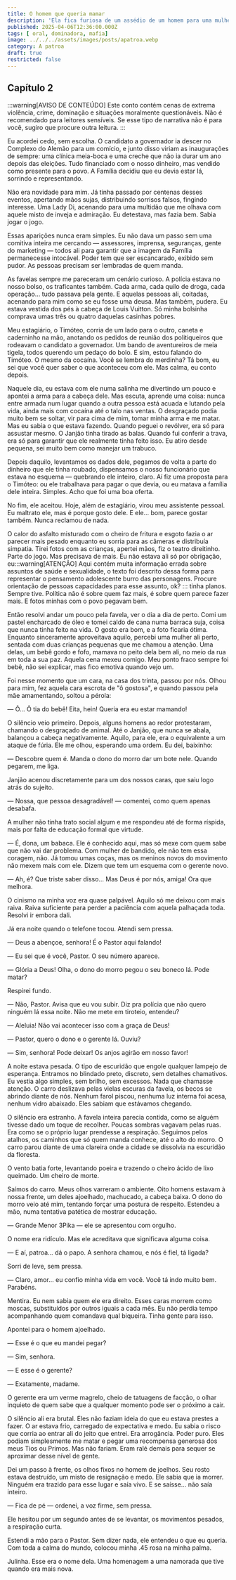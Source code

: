 ```yaml
---
title: O homem que queria mamar
description: 'Ela fica furiosa de um assédio de um homem para uma mulher grávida que amamentava sua criança e resolve que iria fazer justiça ao seu modo'
published: 2025-04-06T12:36:00.000Z
tags: [ oral, dominadora, mafia]
image: ../../../assets/images/posts/apatroa.webp
category: A patroa
draft: true
restricted: false
---
```


## Capítulo 2


:::warning[AVISO DE CONTEÚDO]
Este conto contém cenas de extrema violência, crime, dominação e situações moralmente questionáveis. Não é recomendado para leitores sensíveis. Se esse tipo de narrativa não é para você, sugiro que procure outra leitura.
:::


Eu acordei cedo, sem escolha. O candidato a governador ia descer no Complexo do Alemão para um comício, e junto disso viriam as inaugurações de sempre: uma clínica meia-boca e uma creche que não ia durar um ano depois das eleições. Tudo financiado com o nosso dinheiro, mas vendido como presente para o povo. A Família decidiu que eu devia estar lá, sorrindo e representando.

Não era novidade para mim. Já tinha passado por centenas desses eventos, apertando mãos sujas, distribuindo sorrisos falsos, fingindo interesse. Uma Lady Di, acenando para uma multidão que me olhava com aquele misto de inveja e admiração. Eu detestava, mas fazia bem. Sabia jogar o jogo.

Essas aparições nunca eram simples. Eu não dava um passo sem uma comitiva inteira me cercando — assessores, imprensa, seguranças, gente do marketing — todos ali para garantir que a imagem da Família permanecesse intocável. Poder tem que ser escancarado, exibido sem pudor. As pessoas precisam ser lembradas de quem manda.

As favelas sempre me pareceram um cenário curioso. A polícia estava no nosso bolso, os traficantes também. Cada arma, cada quilo de droga, cada operação... tudo passava pela gente. E aquelas pessoas ali, coitadas, acenando para mim como se eu fosse uma deusa. Mas também, pudera. Eu estava vestida dos pés à cabeça de Louis Vuitton. Só minha bolsinha comprava umas três ou quatro daquelas casinhas pobres.

Meu estagiário, o Timóteo, corria de um lado para o outro, caneta e caderninho na mão, anotando os pedidos de reunião dos politiqueiros que rodeavam o candidato a governador. Um bando de aventureiros de meia tigela, todos querendo um pedaço do bolo. E sim, estou falando do Timóteo. O mesmo da cocaína. Você se lembra do merdinha? Tá bom, eu sei que você quer saber o que aconteceu com ele. Mas calma, eu conto depois.

Naquele dia, eu estava com ele numa salinha me divertindo um pouco e apontei a arma para a cabeça dele. Mas escuta, aprende uma coisa: nunca entre armada num lugar quando a outra pessoa está acuada e lutando pela vida, ainda mais com cocaína até o talo nas ventas. O desgraçado podia muito bem se soltar, vir para cima de mim, tomar minha arma e me matar. Mas eu sabia o que estava fazendo. Quando peguei o revólver, era só para assustar mesmo. O Janjão tinha tirado as balas. Quando fui conferir a trava, era só para garantir que ele realmente tinha feito isso. Eu atiro desde pequena, sei muito bem como manejar um trabuco.

Depois daquilo, levantamos os dados dele, pegamos de volta a parte do dinheiro que ele tinha roubado, dispensamos o nosso funcionário que estava no esquema — quebrando ele inteiro, claro. Aí fiz uma proposta para o Timóteo: ou ele trabalhava para pagar o que devia, ou eu matava a família dele inteira. Simples. Acho que foi uma boa oferta.

No fim, ele aceitou. Hoje, além de estagiário, virou meu assistente pessoal. Eu maltrato ele, mas é porque gosto dele. E ele... bom, parece gostar também. Nunca reclamou de nada.

O calor do asfalto misturado com o cheiro de fritura e esgoto fazia o ar parecer mais pesado enquanto eu sorria para as câmeras e distribuía simpatia. Tirei fotos com as crianças, apertei mãos, fiz o teatro direitinho. Parte do jogo. Mas precisava de mais. Eu não estava ali só por obrigação, eu:::warning[ATENÇÃO]
Aqui contém muita informação errada sobre assuntos de saúde e sexualidade, o texto foi descrito dessa forma para representar o pensamento adolescente burro das personagens. Procure orientação de pessoas capacidades para esse assunto, ok? 
::: tinha planos. Sempre tive. Política não é sobre quem faz mais, é sobre quem parece fazer mais. E fotos minhas com o povo pegavam bem.

Então resolvi andar um pouco pela favela, ver o dia a dia de perto. Comi um pastel encharcado de óleo e tomei caldo de cana numa barraca suja, coisa que nunca tinha feito na vida. O gosto era bom, e a foto ficaria ótima. Enquanto sinceramente aproveitava aquilo, percebi uma mulher ali perto, sentada com duas crianças pequenas que me chamou a atenção. Uma delas, um bebê gordo e fofo, mamava no peito dela bem ali, no meio da rua em toda a sua paz. Aquela cena mexeu comigo. Meu ponto fraco sempre foi bebê, não sei explicar, mas fico emotiva quando vejo um.

Foi nesse momento que um cara, na casa dos trinta, passou por nós. Olhou para mim, fez aquela cara escrota de "ô gostosa", e quando passou pela mãe amamentando, soltou a pérola:

— Ô… Ô tia do bebê! Eita, hein! Queria era eu estar mamando!

O silêncio veio primeiro. Depois, alguns homens ao redor protestaram, chamando o desgraçado de animal. Até o Janjão, que nunca se abala, balançou a cabeça negativamente. Aquilo, para ele, era o equivalente a um ataque de fúria. Ele me olhou, esperando uma ordem. Eu dei, baixinho:

— Descobre quem é. Manda o dono do morro dar um bote nele. Quando pegarem, me liga.

Janjão acenou discretamente para um dos nossos caras, que saiu logo atrás do sujeito.

— Nossa, que pessoa desagradável! — comentei, como quem apenas desabafa.

A mulher não tinha trato social algum e me respondeu até de forma ríspida, mais por falta de educação formal que virtude.

— É, dona, um babaca. Ele é conhecido aqui, mas só mexe com quem sabe que não vai dar problema. Com mulher de bandido, ele não tem essa coragem, não. Já tomou umas coças, mas os meninos novos do movimento não mexem mais com ele. Dizem que tem um esquema com o gerente novo.

— Ah, é? Que triste saber disso… Mas Deus é por nós, amiga! Ora que melhora.

O cinismo na minha voz era quase palpável. Aquilo só me deixou com mais raiva. Raiva suficiente para perder a paciência com aquela palhaçada toda. Resolvi ir embora dali.

Já era noite quando o telefone tocou. Atendi sem pressa.

— Deus a abençoe, senhora! É o Pastor aqui falando!

— Eu sei que é você, Pastor. O seu número aparece.

— Glória a Deus! Olha, o dono do morro pegou o seu boneco lá. Pode matar?

Respirei fundo.

— Não, Pastor. Avisa que eu vou subir. Diz pra polícia que não quero ninguém lá essa noite. Não me mete em tiroteio, entendeu?

— Aleluia! Não vai acontecer isso com a graça de Deus!

— Pastor, quero o dono e o gerente lá. Ouviu?

— Sim, senhora! Pode deixar! Os anjos agirão em nosso favor!

A noite estava pesada. O tipo de escuridão que engole qualquer lampejo de esperança. Entramos no blindado preto, discreto, sem detalhes chamativos. Eu vestia algo simples, sem brilho, sem excessos. Nada que chamasse atenção. O carro deslizava pelas vielas escuras da favela, os becos se abrindo diante de nós. Nenhum farol piscou, nenhuma luz interna foi acesa, nenhum vidro abaixado. Eles sabiam que estávamos chegando.

O silêncio era estranho. A favela inteira parecia contida, como se alguém tivesse dado um toque de recolher. Poucas sombras vagavam pelas ruas. Era como se o próprio lugar prendesse a respiração. Seguimos pelos atalhos, os caminhos que só quem manda conhece, até o alto do morro. O carro parou diante de uma clareira onde a cidade se dissolvia na escuridão da floresta.

O vento batia forte, levantando poeira e trazendo o cheiro ácido de lixo queimado. Um cheiro de morte.

Saímos do carro. Meus olhos varreram o ambiente. Oito homens estavam à nossa frente, um deles ajoelhado, machucado, a cabeça baixa. O dono do morro veio até mim, tentando forçar uma postura de respeito. Estendeu a mão, numa tentativa patética de mostrar educação.

— Grande Menor 3Pika — ele se apresentou com orgulho.

O nome era ridículo. Mas ele acreditava que significava alguma coisa.

— E aí, patroa… dá o papo. A senhora chamou, e nós é fiel, tá ligada?

Sorri de leve, sem pressa.

— Claro, amor… eu confio minha vida em você. Você tá indo muito bem. Parabéns.

Mentira. Eu nem sabia quem ele era direito. Esses caras morrem como moscas, substituídos por outros iguais a cada mês. Eu não perdia tempo acompanhando quem comandava qual biqueira. Tinha gente para isso.

Apontei para o homem ajoelhado.

— Esse é o que eu mandei pegar?

— Sim, senhora.

— E esse é o gerente?

— Exatamente, madame.

O gerente era um verme magrelo, cheio de tatuagens de facção, o olhar inquieto de quem sabe que a qualquer momento pode ser o próximo a cair.

O silêncio ali era brutal. Eles não faziam ideia do que eu estava prestes a fazer. O ar estava frio, carregado de expectativa e medo. Eu sabia o risco que corria ao entrar ali do jeito que entrei. Era arrogância. Poder puro. Eles podiam simplesmente me matar e pegar uma recompensa generosa dos meus Tios ou Primos. Mas não fariam. Eram ralé demais para sequer se aproximar desse nível de gente.

Dei um passo à frente, os olhos fixos no homem de joelhos. Seu rosto estava destruído, um misto de resignação e medo. Ele sabia que ia morrer. Ninguém era trazido para esse lugar e saía vivo. E se saísse… não saía inteiro.

— Fica de pé — ordenei, a voz firme, sem pressa.

Ele hesitou por um segundo antes de se levantar, os movimentos pesados, a respiração curta.

Estendi a mão para o Pastor. Sem dizer nada, ele entendeu o que eu queria. Com toda a calma do mundo, colocou minha .45 rosa na minha palma.

Julinha. Esse era o nome dela. Uma homenagem a uma namorada que tive quando era mais nova.